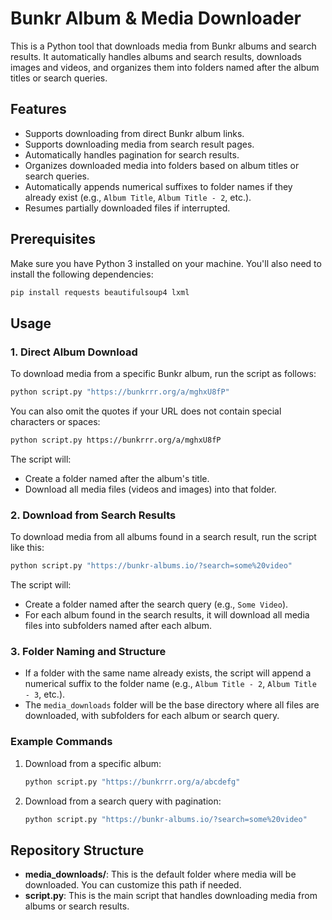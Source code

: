 # Bunkr Album & Media Downloader

This is a Python tool that downloads media from Bunkr albums and search results. It automatically handles albums and search results, downloads images and videos, and organizes them into folders named after the album titles or search queries.

## Features

- Supports downloading from direct Bunkr album links.
- Supports downloading media from search result pages.
- Automatically handles pagination for search results.
- Organizes downloaded media into folders based on album titles or search queries.
- Automatically appends numerical suffixes to folder names if they already exist (e.g., `Album Title`, `Album Title - 2`, etc.).
- Resumes partially downloaded files if interrupted.

## Prerequisites

Make sure you have Python 3 installed on your machine. You'll also need to install the following dependencies:

```bash
pip install requests beautifulsoup4 lxml
```

## Usage

### 1. Direct Album Download

To download media from a specific Bunkr album, run the script as follows:

```bash
python script.py "https://bunkrrr.org/a/mghxU8fP"
```

You can also omit the quotes if your URL does not contain special characters or spaces:

```bash
python script.py https://bunkrrr.org/a/mghxU8fP
```

The script will:
- Create a folder named after the album's title.
- Download all media files (videos and images) into that folder.

### 2. Download from Search Results

To download media from all albums found in a search result, run the script like this:

```bash
python script.py "https://bunkr-albums.io/?search=some%20video"
```

The script will:
- Create a folder named after the search query (e.g., `Some Video`).
- For each album found in the search results, it will download all media files into subfolders named after each album.

### 3. Folder Naming and Structure

- If a folder with the same name already exists, the script will append a numerical suffix to the folder name (e.g., `Album Title - 2`, `Album Title - 3`, etc.).
- The `media_downloads` folder will be the base directory where all files are downloaded, with subfolders for each album or search query.

### Example Commands

1. Download from a specific album:
   ```bash
   python script.py "https://bunkrrr.org/a/abcdefg"
   ```

2. Download from a search query with pagination:
   ```bash
   python script.py "https://bunkr-albums.io/?search=some%20video"
   ```

## Repository Structure

- **media_downloads/**: This is the default folder where media will be downloaded. You can customize this path if needed.
- **script.py**: This is the main script that handles downloading media from albums or search results.
